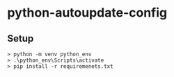 # python-autoupdate-config

## Setup
```
> python -m venv python_env
> .\python_env\Scripts\activate
> pip install -r requiremenets.txt
```